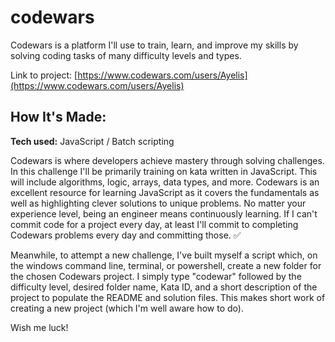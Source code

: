 # codewars
Codewars is a platform I'll use to train, learn, and improve my skills by
solving coding tasks of many difficulty levels and types.

Link to project: [https://www.codewars.com/users/Ayelis](https://www.codewars.com/users/Ayelis)

## How It's Made:

**Tech used:** JavaScript / Batch scripting

Codewars is where developers achieve mastery through solving challenges.
In this challenge I'll be primarily training on kata written in JavaScript.
This will include algorithms, logic, arrays, data types, and more. Codewars
is an excellent resource for learning JavaScript as it covers the fundamentals
as well as highlighting clever solutions to unique problems. No matter your
experience level, being an engineer means continuously learning. If I can't
commit code for a project every day, at least I'll commit to completing
Codewars problems every day and committing those. ✅

Meanwhile, to attempt a new challenge, I've built myself a script which,
on the windows command line, terminal, or powershell, create a new folder
for the chosen Codewars project. I simply type "codewar" followed by the
difficulty level, desired folder name, Kata ID, and a short description
of the project to populate the README and solution files. This makes short
work of creating a new project (which I'm well aware how to do).

Wish me luck!
